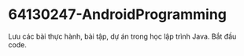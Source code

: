 # 64130247-AndroidProgramming
Lưu các bài thực hành, bài tập, dự án trong học lập trình Java. 
Bắt đầu code.
